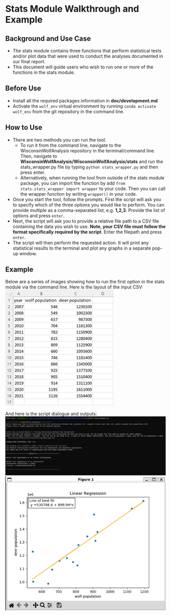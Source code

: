 # Stats Module Walkthrough and Example

## Background and Use Case
- The stats module contains three functions that perform statistical tests
and/or plot data that were used to conduct the analyses documented in our final
report.
- This document will guide users who wish to run one or more of the functions
in the stats module.

## Before Use
- Install all the required packages information in **doc/development.md**
- Activate the `wolf_env` virtual environment by running `conda activate wolf_env` from the git repository in the command line. 

## How to Use
- There are two methods you can run the tool. 
   * To run it from the command line, navigate to the WisconsinWolfAnalysis repository in the terminal/command line. Then, navigate to **WisconsinWolfAnalysis/WisconsinWolfAnalysis/stats** and 
run the stats_wrapper.py file by typing `python stats_wrapper.py` and then press enter. 
   * Alternatively, when running the tool from outside of the stats module package, you can import the function by add `from stats.stats_wrapper import wrapper` to your code. Then you can call the wrapper function by writing `wrapper()` in your code.
 - Once you start the tool, follow the prompts. First the script will ask you to specify which of the three options you would like to perform. You can provide multiple as a comma-separated list, 
e.g. **1,2,3**. Provide the list of options and press `enter`. 
- Next, the script will ask you to provide a relative file path to a CSV file containing the data you wish to use. **Note, your CSV file must follow the format specifically required by the script**. Enter the filepath and press `enter`. 
- The script will then perform the requested action. It will print any statistical results to the terminal and plot any graphs in a separate pop-up window. 

## Example
Below are a series of images showing how to run the first option in the stats module via the command line. Here is the layout of the input CSV:
![Alt text](stats_example_input.jpg  "CSV File Input")

And here is the script dialogue and outputs:
![Alt text](stats_example_output1.jpg  "Script Dialogue")
![Alt text](stats_example_output2.jpg  "Plot")
